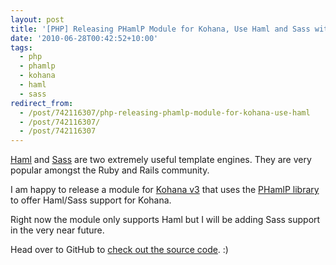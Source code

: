```yaml
---
layout: post
title: '[PHP] Releasing PHamlP Module for Kohana, Use Haml and Sass with Kohana 3.0!'
date: '2010-06-28T00:42:52+10:00'
tags:
  - php
  - phamlp
  - kohana
  - haml
  - sass
redirect_from:
  - /post/742116307/php-releasing-phamlp-module-for-kohana-use-haml
  - /post/742116307/
  - /post/742116307
---
```


[Haml](http://haml-lang.com/) and [Sass](http://sass-lang.com/) are two extremely useful template engines. They are very popular amongst the Ruby and Rails community.

I am happy to release a module for [Kohana v3](http://kohanaframework.org/) that uses the [PHamlP library](http://code.google.com/p/phamlp/) to offer Haml/Sass support for Kohana.

Right now the module only supports Haml but I will be adding Sass support in the very near future.

Head over to GitHub to [check out the source code](http://github.com/fredwu/kohana-phamlp). :)
